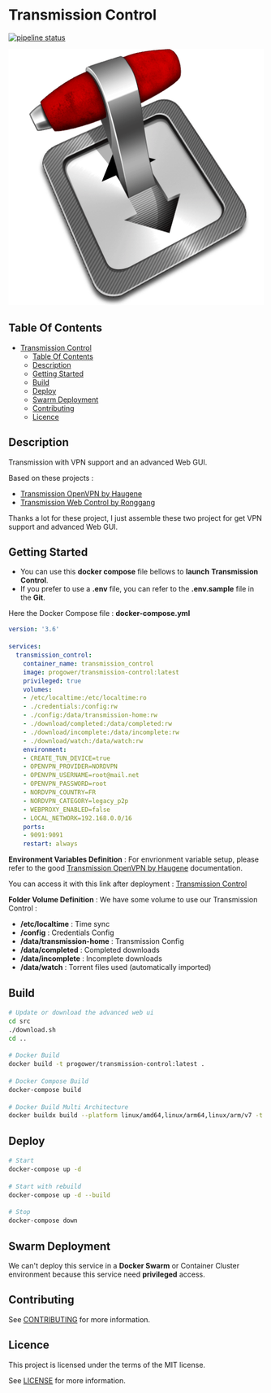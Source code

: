 # Transmission Control

[![pipeline status](https://gitlab.com/proginfra/transmission_control/badges/main/pipeline.svg)](https://gitlab.com/proginfra/transmission_control/-/commits/main)

![Icon](./icon.png)

## Table Of Contents

- [Transmission Control](#transmission-control)
  - [Table Of Contents](#table-of-contents)
  - [Description](#description)
  - [Getting Started](#getting-started)
  - [Build](#build)
  - [Deploy](#deploy)
  - [Swarm Deployment](#swarm-deployment)
  - [Contributing](#contributing)
  - [Licence](#licence)

## Description

Transmission with VPN support and an advanced Web GUI.

Based on these projects :

- [Transmission OpenVPN by Haugene](https://hub.docker.com/r/haugene/transmission-openvpn)
- [Transmission Web Control by Ronggang](https://github.com/ronggang/transmission-web-control/tree/v1.6.1-update1)

Thanks a lot for these project, I just assemble these two project for get VPN support and advanced Web GUI.

## Getting Started

- You can use this **docker compose** file bellows to **launch** **Transmission Control**.
- If you prefer to use a **.env** file, you can refer to the **.env.sample** file in the **Git**.

Here the Docker Compose file : **docker-compose.yml**

```yaml
version: '3.6'

services:
  transmission_control:
    container_name: transmission_control
    image: progower/transmission-control:latest
    privileged: true
    volumes:
    - /etc/localtime:/etc/localtime:ro
    - ./credentials:/config:rw
    - ./config:/data/transmission-home:rw
    - ./download/completed:/data/completed:rw
    - ./download/incomplete:/data/incomplete:rw
    - ./download/watch:/data/watch:rw
    environment:
    - CREATE_TUN_DEVICE=true
    - OPENVPN_PROVIDER=NORDVPN
    - OPENVPN_USERNAME=root@mail.net
    - OPENVPN_PASSWORD=root
    - NORDVPN_COUNTRY=FR
    - NORDVPN_CATEGORY=legacy_p2p
    - WEBPROXY_ENABLED=false
    - LOCAL_NETWORK=192.168.0.0/16
    ports:
    - 9091:9091
    restart: always
```

**Environment Variables Definition** : For envrionment variable setup, please refer to the good [Transmission OpenVPN by Haugene](https://hub.docker.com/r/haugene/transmission-openvpn) documentation.

You can access it with this link after deployment : [Transmission Control](http://localhost:9091)

**Folder Volume Definition** : We have some volume to use our Transmission Control :

- **/etc/localtime** : Time sync
- **/config** : Credentials Config
- **/data/transmission-home** : Transmission Config
- **/data/completed** : Completed downloads
- **/data/incomplete** : Incomplete downloads
- **/data/watch** : Torrent files used (automatically imported)

## Build

```bash
# Update or download the advanced web ui
cd src
./download.sh
cd ..

# Docker Build
docker build -t progower/transmission-control:latest .

# Docker Compose Build
docker-compose build

# Docker Build Multi Architecture
docker buildx build --platform linux/amd64,linux/arm64,linux/arm/v7 -t progower/transmission-control:latest --push .
```

## Deploy

```bash
# Start
docker-compose up -d

# Start with rebuild
docker-compose up -d --build

# Stop
docker-compose down
```

## Swarm Deployment

We can't deploy this service in a **Docker Swarm** or Container Cluster environment because this service need **privileged** access.

## Contributing

See [CONTRIBUTING](./CONTRIBUTING.md) for more information.

## Licence

This project is licensed under the terms of the MIT license.

See [LICENSE](./LICENCE.md) for more information.
